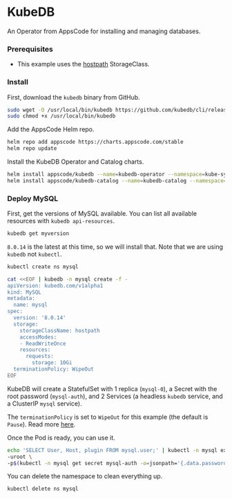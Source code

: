 # KubeDB

An Operator from AppsCode for installing and managing databases.

### Prerequisites

  - This example uses the [hostpath](https://github.com/rimusz/hostpath-provisioner) StorageClass.

### Install

First, download the `kubedb` binary from GitHub.

```bash
sudo wget -O /usr/local/bin/kubedb https://github.com/kubedb/cli/releases/download/0.11.0/kubedb-linux-amd64
sudo chmod +x /usr/local/bin/kubedb
```

Add the AppsCode Helm repo.

```bash
helm repo add appscode https://charts.appscode.com/stable
helm repo update
```

Install the KubeDB Operator and Catalog charts.

```bash
helm install appscode/kubedb --name=kubedb-operator --namespace=kube-system
helm install appscode/kubedb-catalog --name=kubedb-catalog --namespace=kube-system
```

### Deploy MySQL

First, get the versions of MySQL available. You can list all available resources with `kubedb api-resources`.

```bash
kubedb get myversion
```

`8.0.14` is the latest at this time, so we will install that. Note that we are using `kubedb` not `kubectl`.

```bash
kubectl create ns mysql

cat <<EOF | kubedb -n mysql create -f -
apiVersion: kubedb.com/v1alpha1
kind: MySQL
metadata:
  name: mysql
spec:
  version: '8.0.14'
  storage:
    storageClassName: hostpath
    accessModes:
    - ReadWriteOnce
    resources:
      requests:
        storage: 10Gi
  terminationPolicy: WipeOut
EOF
```

KubeDB will create a StatefulSet with 1 replica (`mysql-0`), a Secret with the root
password (`mysql-auth`), and 2 Services (a headless `kubedb` service, and a ClusterIP `mysql`
service).

The `terminationPolicy` is set to `WipeOut` for this example (the default is `Pause`). Read more
[here](https://kubedb.com/docs/0.11.0/concepts/databases/mysql/#spec-terminationpolicy).

Once the Pod is ready, you can use it.

```bash
echo 'SELECT User, Host, plugin FROM mysql.user;' | kubectl -n mysql exec -i mysql-0 -- mysql \
-uroot \
-p$(kubectl -n mysql get secret mysql-auth -o=jsonpath='{.data.password}' | base64 -d)
```

You can delete the namespace to clean everything up.

```bash
kubectl delete ns mysql
```
